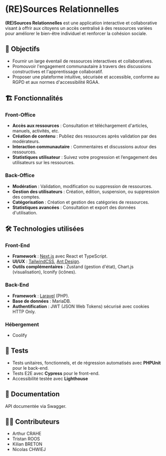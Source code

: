 # (RE)Sources Relationnelles

**(RE)Sources Relationnelles** est une application interactive et collaborative visant à offrir aux citoyens un accès centralisé à des ressources variées pour améliorer le bien-être individuel et renforcer la cohésion sociale.

## 🎯 Objectifs
- Fournir un large éventail de ressources interactives et collaboratives.
- Promouvoir l'engagement communautaire à travers des discussions constructives et l'apprentissage collaboratif.
- Proposer une plateforme intuitive, sécurisée et accessible, conforme au RGPD et aux normes d'accessibilité RGAA.

## 🏗️ Fonctionnalités
### Front-Office
- **Accès aux ressources** : Consultation et téléchargement d'articles, manuels, activités, etc.
- **Création de contenu** : Publiez des ressources après validation par des modérateurs.
- **Interaction communautaire** : Commentaires et discussions autour des ressources.
- **Statistiques utilisateur** : Suivez votre progression et l’engagement des utilisateurs sur les ressources.

### Back-Office
- **Modération** : Validation, modification ou suppression de ressources.
- **Gestion des utilisateurs** : Création, édition, suspension, ou suppression des comptes.
- **Catégorisation** : Création et gestion des catégories de ressources.
- **Statistiques avancées** : Consultation et export des données d'utilisation.

## 🛠️ Technologies utilisées
### Front-End
- **Framework** : [Next.js](https://nextjs.org/) avec React et TypeScript.
- **UI/UX** : [TailwindCSS](https://tailwindcss.com/), [Ant Design](https://ant.design/).
- **Outils complémentaires** : Zustand (gestion d'état), Chart.js (visualisation), Iconify (icônes).

### Back-End
- **Framework** : [Laravel](https://laravel.com/) (PHP).
- **Base de données** : MariaDB.
- **Authentification** : JWT (JSON Web Tokens) sécurisé avec cookies HTTP Only.

### Hébergement
- Coolify

## 🧪 Tests
- Tests unitaires, fonctionnels, et de régression automatisés avec **PHPUnit** pour le back-end.
- Tests E2E avec **Cypress** pour le front-end.
- Accessibilité testée avec **Lighthouse**

## 📖 Documentation
API documentée via Swagger.

## 👨‍💻 Contributeurs
- Arthur CRAHE
- Tristan ROOS
- Kilian BRETON
- Nicolas CHWIEJ
